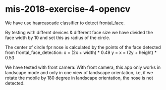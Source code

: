# mis-2018-exercise-4-opencv

We have use haarcascade classifier to detect frontal_face.

By testing with differnt devices & different face size we have divided the face width by 10 and set this as radius of the circle.

The center of circle fpr nose is calculated by the points of the face detected from frontal_face_detection:
x = (2x + width)  * 0.49
y = x = (2y + height)  * 0.53

We have tested with front camera:
With front camera, this app only works in landscape mode and only in one view of landscape orientation, i.e, if we rotate the mobile by 180 degree in landscape orientation, the nose is not detected.
